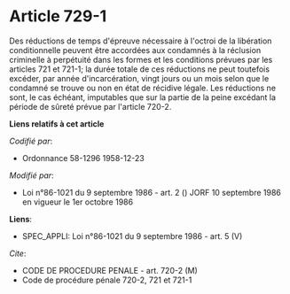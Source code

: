 # Article 729-1

Des réductions de temps d'épreuve nécessaire à l'octroi de la libération conditionnelle peuvent être accordées aux condamnés
à la réclusion criminelle à perpétuité dans les formes et les conditions prévues par les articles 721 et 721-1; la durée
totale de ces réductions ne peut toutefois excéder, par année d'incarcération, vingt jours ou un mois selon que le condamné
se trouve ou non en état de récidive légale. Les réductions ne sont, le cas échéant, imputables que sur la partie de la peine
excédant la période de sûreté prévue par l'article 720-2.

**Liens relatifs à cet article**

_Codifié par_:

  - Ordonnance 58-1296 1958-12-23

_Modifié par_:

  - Loi n°86-1021 du 9 septembre 1986 - art. 2 () JORF 10 septembre 1986 en vigueur le 1er octobre 1986

**Liens**:

  - SPEC_APPLI: Loi n°86-1021 du 9 septembre 1986 - art. 5 (V)

_Cite_:

  - CODE DE PROCEDURE PENALE - art. 720-2 (M)
  - Code de procédure pénale 720-2, 721 et 721-1
